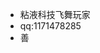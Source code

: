 - 粘液科技飞舞玩家
- qq:1171478285
- 善

<!---
chrdwhdhxt1/chrdwhdhxt1 is a ✨ special ✨ repository because its `README.md` (this file) appears on your GitHub profile.
You can click the Preview link to take a look at your changes.
--->
